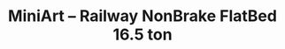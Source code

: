 ---
layout: product
title: "MiniArt – Railway NonBrake  FlatBed 16.5 ton"
price: "6000" 
desc: "N/A"
img_path: "/assets/img/MI39004.webp"
brand: "N/A"
available: true
special_offer: false
new: true
soon: false
cat: "010000"
subcat: "010100"
subsubcat: "0N/A"
sifra: "MI39004"
popular: false
---